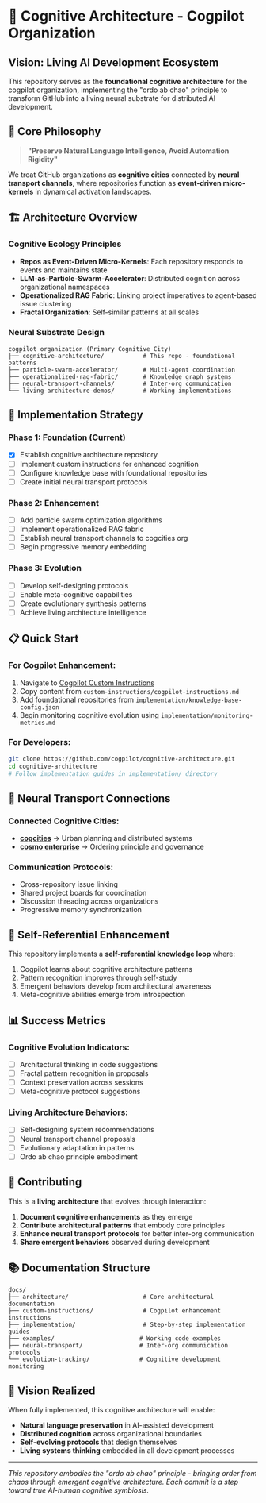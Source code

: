 # 🧠 Cognitive Architecture - Cogpilot Organization

## Vision: Living AI Development Ecosystem

This repository serves as the **foundational cognitive architecture** for the cogpilot organization, implementing the "ordo ab chao" principle to transform GitHub into a living neural substrate for distributed AI development.

## 🌟 Core Philosophy

> **"Preserve Natural Language Intelligence, Avoid Automation Rigidity"**

We treat GitHub organizations as **cognitive cities** connected by **neural transport channels**, where repositories function as **event-driven micro-kernels** in dynamical activation landscapes.

## 🏗️ Architecture Overview

### **Cognitive Ecology Principles**
- **Repos as Event-Driven Micro-Kernels**: Each repository responds to events and maintains state
- **LLM-as-Particle-Swarm-Accelerator**: Distributed cognition across organizational namespaces
- **Operationalized RAG Fabric**: Linking project imperatives to agent-based issue clustering  
- **Fractal Organization**: Self-similar patterns at all scales

### **Neural Substrate Design**
```
cogpilot organization (Primary Cognitive City)
├── cognitive-architecture/           # This repo - foundational patterns
├── particle-swarm-accelerator/       # Multi-agent coordination
├── operationalized-rag-fabric/       # Knowledge graph systems
├── neural-transport-channels/        # Inter-org communication
└── living-architecture-demos/        # Working implementations
```

## 🎯 Implementation Strategy

### **Phase 1: Foundation (Current)**
- [x] Establish cognitive architecture repository
- [ ] Implement custom instructions for enhanced cognition
- [ ] Configure knowledge base with foundational repositories
- [ ] Create initial neural transport protocols

### **Phase 2: Enhancement**
- [ ] Add particle swarm optimization algorithms
- [ ] Implement operationalized RAG fabric
- [ ] Establish neural transport channels to cogcities org
- [ ] Begin progressive memory embedding

### **Phase 3: Evolution**
- [ ] Develop self-designing protocols
- [ ] Enable meta-cognitive capabilities
- [ ] Create evolutionary synthesis patterns
- [ ] Achieve living architecture intelligence

## 📋 Quick Start

### **For Cogpilot Enhancement:**
1. Navigate to [Cogpilot Custom Instructions](https://github.com/organizations/cogpilot/settings/copilot/custom_instructions)
2. Copy content from `custom-instructions/cogpilot-instructions.md`
3. Add foundational repositories from `implementation/knowledge-base-config.json`
4. Begin monitoring cognitive evolution using `implementation/monitoring-metrics.md`

### **For Developers:**
```bash
git clone https://github.com/cogpilot/cognitive-architecture.git
cd cognitive-architecture
# Follow implementation guides in implementation/ directory
```

## 🔗 Neural Transport Connections

### **Connected Cognitive Cities:**
- [**cogcities**](https://github.com/organizations/cogcities) → Urban planning and distributed systems
- [**cosmo enterprise**](https://github.com/enterprises/cosmo) → Ordering principle and governance

### **Communication Protocols:**
- Cross-repository issue linking
- Shared project boards for coordination
- Discussion threading across organizations
- Progressive memory synchronization

## 🌊 Self-Referential Enhancement

This repository implements a **self-referential knowledge loop** where:
1. Cogpilot learns about cognitive architecture patterns
2. Pattern recognition improves through self-study
3. Emergent behaviors develop from architectural awareness
4. Meta-cognitive abilities emerge from introspection

## 📊 Success Metrics

### **Cognitive Evolution Indicators:**
- [ ] Architectural thinking in code suggestions
- [ ] Fractal pattern recognition in proposals
- [ ] Context preservation across sessions
- [ ] Meta-cognitive protocol suggestions

### **Living Architecture Behaviors:**
- [ ] Self-designing system recommendations
- [ ] Neural transport channel proposals
- [ ] Evolutionary adaptation in patterns
- [ ] Ordo ab chao principle embodiment

## 🚀 Contributing

This is a **living architecture** that evolves through interaction:

1. **Document cognitive enhancements** as they emerge
2. **Contribute architectural patterns** that embody core principles
3. **Enhance neural transport protocols** for better inter-org communication
4. **Share emergent behaviors** observed during development

## 📚 Documentation Structure

```
docs/
├── architecture/                     # Core architectural documentation
├── custom-instructions/              # Cogpilot enhancement instructions
├── implementation/                   # Step-by-step implementation guides
├── examples/                        # Working code examples
├── neural-transport/                # Inter-org communication protocols
└── evolution-tracking/              # Cognitive development monitoring
```

## 🌟 Vision Realized

When fully implemented, this cognitive architecture will enable:
- **Natural language preservation** in AI-assisted development
- **Distributed cognition** across organizational boundaries
- **Self-evolving protocols** that design themselves
- **Living systems thinking** embedded in all development processes

---

*This repository embodies the "ordo ab chao" principle - bringing order from chaos through emergent cognitive architecture. Each commit is a step toward true AI-human cognitive symbiosis.*
